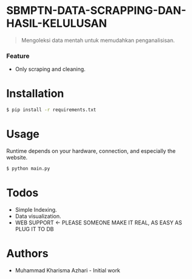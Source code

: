 # SBMPTN-DATA-SCRAPPING-DAN-HASIL-KELULUSAN
> Mengoleksi data mentah untuk memudahkan penganalisisan.
### Feature
- Only scraping and cleaning.

# Installation
```sh
$ pip install -r requirements.txt
```

# Usage
Runtime depends on your hardware, connection, and especially the website.
```sh
$ python main.py
```

# Todos
- Simple Indexing.
- Data visualization.
- WEB SUPPORT <- PLEASE SOMEONE MAKE IT REAL, AS EASY AS PLUG IT TO DB

# Authors
- Muhammad Kharisma Azhari - Initial work


